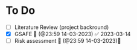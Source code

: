 # To Do 
- [ ] Literature Review (project backround) 
- [x] GSAFE 📅 (@23:59 14-03-2023) ✅ 2023-03-14
- [ ] Risk assessment 📅 (@23:59 14-03-2023)📅 
